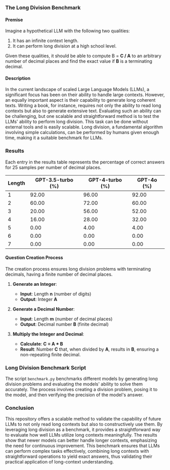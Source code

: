 ### The Long Division Benchmark

#### Premise

Imagine a hypothetical LLM with the following two qualities:

1. It has an infinite context length.
2. It can perform long division at a high school level.

Given these qualities, it should be able to compute B = **C / A** to an arbitrary number of decimal places and find the exact value if **B** is a terminating decimal.

#### Description

In the current landscape of scaled Large Language Models (LLMs), a significant focus has been on their ability to handle large contexts. However, an equally important aspect is their capability to generate long coherent texts. Writing a book, for instance, requires not only the ability to read long contexts but also to generate extensive text. Evaluating such an ability can be challenging, but one scalable and straightforward method is to test the LLMs' ability to perform long division. This task can be done without external tools and is easily scalable. Long division, a fundamental algorithm involving simple calculations, can be performed by humans given enough time, making it a suitable benchmark for LLMs.

### Results

Each entry in the results table represents the percentage of correct answers for 25 samples per number of decimal places.

| Length | GPT-3.5-turbo (%) | GPT-4-turbo (%) | GPT-4o (%) |
|--------|-------------------|-----------------|------------|
| 1      | 92.00             | 96.00           | 92.00      |
| 2      | 60.00             | 72.00           | 60.00      |
| 3      | 20.00             | 56.00           | 52.00      |
| 4      | 16.00             | 28.00           | 32.00      |
| 5      | 0.00              | 4.00            | 4.00       |
| 6      | 0.00              | 0.00            | 0.00       |
| 7      | 0.00              | 0.00            | 0.00       |

#### Question Creation Process

The creation process ensures long division problems with terminating decimals, having a finite number of decimal places.

1. **Generate an Integer**:
   - **Input**: Length **n** (number of digits)
   - **Output**: Integer **A**

2. **Generate a Decimal Number**:
   - **Input**: Length **m** (number of decimal places)
   - **Output**: Decimal number **B** (finite decimal)

3. **Multiply the Integer and Decimal**:
   - **Calculate**: **C = A * B**
   - **Result**: Number **C** that, when divided by **A**, results in **B**, ensuring a non-repeating finite decimal.

### Long Division Benchmark Script

The script `benchmark.py` benchmarks different models by generating long division problems and evaluating the models' ability to solve them accurately. The process involves creating a division problem, posing it to the model, and then verifying the precision of the model's answer.

### Conclusion

This repository offers a scalable method to validate the capability of future LLMs to not only read long contexts but also to constructively use them. By leveraging long division as a benchmark, it provides a straightforward way to evaluate how well LLMs utilize long contexts meaningfully. The results show that newer models can better handle longer contexts, emphasizing the need for continuous improvement. This benchmark ensures that LLMs can perform complex tasks effectively, combining long contexts with straightforward operations to yield exact answers, thus validating their practical application of long-context understanding.

